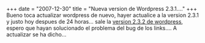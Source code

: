 +++
date = "2007-12-30"
title = "Nueva version de Wordpress 2.3.1...."
+++
Bueno toca actualizar wordpress de nuevo, hayer actualice a la version 2.3.1 y justo hoy despues de 24 horas... sale la [version 2.3.2 de wordpress](http://wordpress.org/download/), espero que hayan solucionado el problema del bug de los links.... A actualizar se ha dicho...


